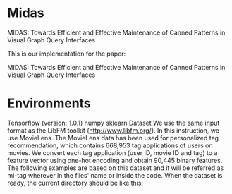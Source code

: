 # Midas
MIDAS: Towards Efficient and Effective Maintenance of Canned Patterns in Visual Graph Query Interfaces


This is our implementation for the paper:

MIDAS: Towards Efficient and Effective Maintenance of Canned Patterns in Visual Graph Query Interfaces


# Environments
Tensorflow (version: 1.0.1)
numpy
sklearn
Dataset
We use the same input format as the LibFM toolkit (http://www.libfm.org/). In this instruction, we use MovieLens. The MovieLens data has been used for personalized tag recommendation, which contains 668,953 tag applications of users on movies. We convert each tag application (user ID, movie ID and tag) to a feature vector using one-hot encoding and obtain 90,445 binary features. The following examples are based on this dataset and it will be referred as ml-tag wherever in the files' name or inside the code. When the dataset is ready, the current directory should be like this:
